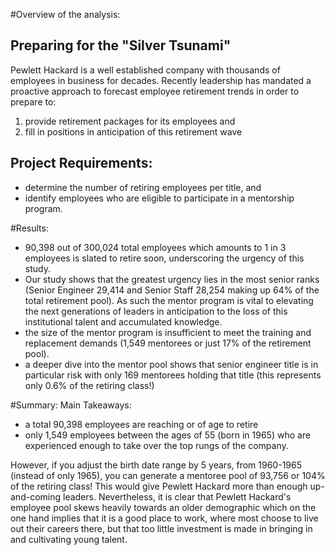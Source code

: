 #Overview of the analysis: 
## Preparing for the "Silver Tsunami"

Pewlett Hackard is a well established company with thousands of employees in business for decades.  Recently leadership has mandated a proactive approach to forecast employee retirement trends in order to prepare to:
1.  provide retirement packages for its employees and
2.  fill in positions in anticipation of this retirement wave

## Project Requirements:
 * determine the number of retiring employees per title, and 
 * identify employees who are eligible to participate in a mentorship program. 

#Results: 
* 90,398 out of 300,024 total employees which amounts to 1 in 3 employees is slated to retire soon, underscoring the urgency of this study.
* Our study shows that the greatest urgency lies in the most senior ranks (Senior Engineer 29,414 and Senior Staff 28,254 making up 64% of the total retirement pool).  As such the mentor program is vital to elevating the next generations of leaders in anticipation to the loss of this institutional talent and accumulated knowledge.
* the size of the mentor program is insufficient to meet the training and replacement demands (1,549 mentorees or just 17% of the retirement pool).
* a deeper dive into the mentor pool shows that senior engineer title is in particular risk with only 169 mentorees holding that title (this represents only 0.6% of the retiring class!)

#Summary: Main Takeaways:

* a total 90,398 employees are reaching or of age to retire
* only 1,549 employees between the ages of 55 (born in 1965) who are experienced enough to take over the top rungs of the company.

However, if you adjust the birth date range by 5 years, from 1960-1965 (instead of only 1965), you can generate a mentoree pool of 93,756 or 104% of the retiring class!  This would give Pewlett Hackard more than enough up-and-coming leaders.  Nevertheless, it is clear that Pewlett Hackard's employee pool skews heavily towards an older demographic which on the one hand implies that it is a good place to work, where most choose to live out their careers there, but that too little investment is made in bringing in and cultivating young talent.